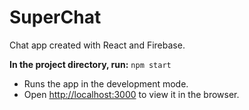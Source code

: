 # SuperChat

Chat app created with React and Firebase.

**In the project directory, run:**
`npm start`

* Runs the app in the development mode.
* Open [http://localhost:3000](http://localhost:3000) to view it in the browser.
